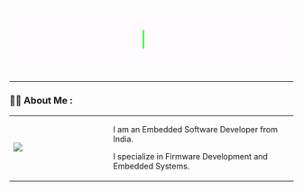 <div id="header" align="center">
  <img src="Hello_Animation_GiF.gif" width="auto" height="auto"/>
</div>

---

### :woman_technologist: About Me :
<table style="width: 100%; table-layout: fixed;">
  <tr>
    <td style="width: 150px;">
      <img src="https://media.giphy.com/media/tT2FEbKu63KxdFubmY/giphy.gif" width="150">
    </td>
    <td style="padding-left: 20px; vertical-align: top;">
      <p>I am an Embedded Software Developer from India.</p>
      <p>I specialize in Firmware Development and Embedded Systems.</p>
    </td>
  </tr>
</table>
